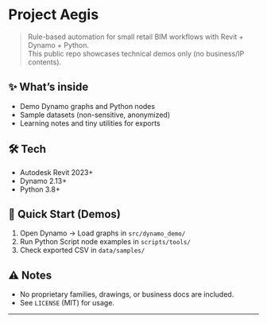# Project Aegis

> Rule-based automation for small retail BIM workflows with Revit + Dynamo + Python.  
> This public repo showcases technical demos only (no business/IP contents).

## ✨ What’s inside
- Demo Dynamo graphs and Python nodes
- Sample datasets (non-sensitive, anonymized)
- Learning notes and tiny utilities for exports

## 🛠 Tech
- Autodesk Revit 2023+
- Dynamo 2.13+
- Python 3.8+

## 🚀 Quick Start (Demos)
1) Open Dynamo → Load graphs in `src/dynamo_demo/`  
2) Run Python Script node examples in `scripts/tools/`  
3) Check exported CSV in `data/samples/`

## ⚠️ Notes
- No proprietary families, drawings, or business docs are included.
- See `LICENSE` (MIT) for usage.

---